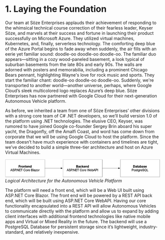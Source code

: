 # 1. Laying the Foundation

Our team at Söze Enterprises applauds their achievement of responding to the whimsical technical course correction of their fearless leader, Keyser Söze, and marvels at their success and fortune in launching their product successfully on Microsoft Azure. They utilized virtual machines, Kubernetes, and, finally, serverless technology. The comforting deep blue of the Azure Portal begins to fade away when suddenly, the air fills with an eerie yet familiar sound: doodle-oo doodle-oo doodle-oo. The familiar duo appears—sitting in a cozy wood-paneled basement, a look typical of suburban basements from the late 80s and early 90s. The walls are adorned with posters and memorabilia, including a prominent Chicago Bears pennant, highlighting Wayne's love for rock music and sports. They start the familiar chant: doodle-oo doodle-oo doodle-oo. Suddenly, we're transported to another world—another universe, perhaps, where Google Cloud’s sleek multicolored logo replaces Azure’s deep blue. Söze Enterprises has now partnered with Google Cloud for their next-generation Autonomous Vehicle platform.

As before, we inherited a team from one of Söze Enterprises’ other divisions with a strong core team of C# .NET developers, so we’ll build version 1.0 of the platform using .NET technologies. The elusive CEO, Keyser, was rumored to have joined Google co-founder Sergey Brin aboard his super yacht, the Dragonfly, off the Amalfi Coast, and word has come down from corporate that we will be using Google Cloud to host the platform. Since the team doesn’t have much experience with containers and timelines are tight, we’ve decided to build a simple three-tier architecture and host on Azure Virtual Machines.

![Resource][image-1]
_Logical Architecture for the Autonomous Vehicle Platform_

The platform will need a front end, which will be a Web UI built using ASP.NET Core Blazor. The front end will be powered by a REST API back end, which will be built using ASP.NET Core WebAPI. Having our core functionality encapsulated into a REST API will allow Autonomous Vehicles to communicate directly with the platform and allow us to expand by adding client interfaces with additional frontend technologies like native mobile apps and Virtual or Mixed Reality in the future. The backend will use a PostgreSQL Database for persistent storage since it’s lightweight, industry-standard, and relatively inexpensive.

[image-1]:	../images/LogicalArchitecture.png